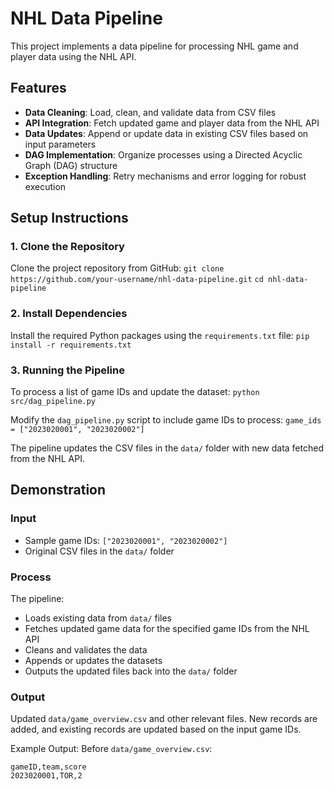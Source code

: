 # NHL Data Pipeline

This project implements a data pipeline for processing NHL game and player data using the NHL API.

## Features
- **Data Cleaning**: Load, clean, and validate data from CSV files
- **API Integration**: Fetch updated game and player data from the NHL API
- **Data Updates**: Append or update data in existing CSV files based on input parameters
- **DAG Implementation**: Organize processes using a Directed Acyclic Graph (DAG) structure
- **Exception Handling**: Retry mechanisms and error logging for robust execution

## Setup Instructions

### 1. Clone the Repository
Clone the project repository from GitHub:
`git clone https://github.com/your-username/nhl-data-pipeline.git`
`cd nhl-data-pipeline`

### 2. Install Dependencies
Install the required Python packages using the `requirements.txt` file:
`pip install -r requirements.txt`

### 3. Running the Pipeline
To process a list of game IDs and update the dataset:
`python src/dag_pipeline.py`

Modify the `dag_pipeline.py` script to include game IDs to process:
`game_ids = ["2023020001", "2023020002"]`

The pipeline updates the CSV files in the `data/` folder with new data fetched from the NHL API.

## Demonstration

### Input
* Sample game IDs: `["2023020001", "2023020002"]`
* Original CSV files in the `data/` folder

### Process
The pipeline:
* Loads existing data from `data/` files
* Fetches updated game data for the specified game IDs from the NHL API
* Cleans and validates the data
* Appends or updates the datasets
* Outputs the updated files back into the `data/` folder

### Output
Updated `data/game_overview.csv` and other relevant files. New records are added, and existing records are updated based on the input game IDs.

Example Output:
Before `data/game_overview.csv`:
```csv
gameID,team,score
2023020001,TOR,2
